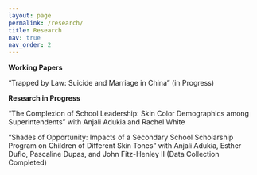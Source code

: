 ```yaml
---
layout: page
permalink: /research/
title: Research
nav: true
nav_order: 2
---
```


**Working Papers**

“Trapped by Law: Suicide and Marriage in China” (in Progress)

**Research in Progress**

“The Complexion of School Leadership: Skin Color Demographics among Superintendents” with Anjali Adukia and Rachel White

“Shades of Opportunity: Impacts of a Secondary School Scholarship Program on Children of Different Skin Tones” with Anjali Adukia, Esther Duflo, Pascaline Dupas, and John Fitz-Henley II (Data Collection Completed)